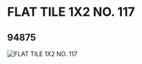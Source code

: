 # FLAT TILE 1X2 NO. 117
## 94875
![FLAT TILE 1X2 NO. 117](https://lc-www-live-s.legocdn.com/media/bricks/5/2/4617046.jpg)